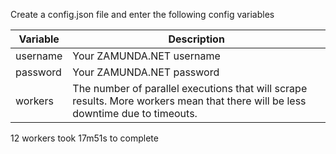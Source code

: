 Create a config.json file and enter the following config variables

| Variable | Description                                                                                                                     |
| -------- | ------------------------------------------------------------------------------------------------------------------------------- |
| username | Your ZAMUNDA.NET username                                                                                                       |
| password | Your ZAMUNDA.NET password                                                                                                       |
| workers  | The number of parallel executions that will scrape results. More workers mean that there will be less downtime due to timeouts. |

12 workers took 17m51s to complete
